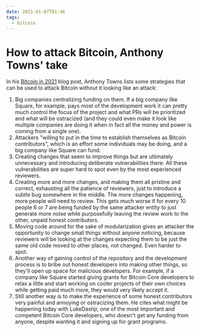 ```yaml
---
date: 2021-01-07T01:46
tags:
  - bitcoin
---
```


# How to attack Bitcoin, Anthony Towns' take

In his [Bitcoin in 2021](http://www.erisian.com.au/wordpress/2021/01/07/bitcoin-in-2021) blog post, Anthony Towns lists some strategies that can be used to attack Bitcoin without it looking like an attack:

  1. Big companies centralizing funding on them. If a big company like Square, for example, pays most of the development work it can pretty much control the focus of the project and what PRs will be prioritized and what will be ostracized (and they could even make it look like multiple companies are doing it when in fact all the money and power is coming from a single one).
  2. Attackers "willing to put in the time to establish themselves as Bitcoin contributors", which is an effort some individuals may be doing, and a big company like Square can fund.
  3. Creating changes that seem to improve things but are ultimately unnecessary and introducing deliberate vulnerabilities there. All these vulnerabilities are super hard to spot even by the most experienced reviewers.
  4. Creating more and more changes, and making them all pristine and correct, exhausting all the patience of reviewers, just to introduce a subtle bug somewhere in the middle. The more changes happening, more people will need to review. This gets much worse if for every 10 people 6 or 7 are being funded by the same attacker entity to just generate more noise while purposefully leaving the review work to the other, unpaid honest contributors.
  5. Moving code around for the sake of modularization gives an attacker the opportunity to change small things without anyone noticing, because reviewers will be looking at the changes expecting them to be just the same old code moved to other places, not changed. Even harder to spot.
  6. Another way of gaining control of the repository and the development process is to bribe out honest developers into making other things, so they'll open up space for malicious developers. For example, if a company like Square started giving grants for Bitcoin Core developers to relax a little and start working on cooler projects of their own choices while getting paid much more, they would very likely accept it.
  7. Still another way is to make the experience of some honest contributors very painful and annoying or ostracizing them. He cites what might be happening today with LukeDashjr, one of the most important and competent Bitcoin Core developers, who doesn't get any funding from anyone, despite wanting it and signing up for grant programs.
